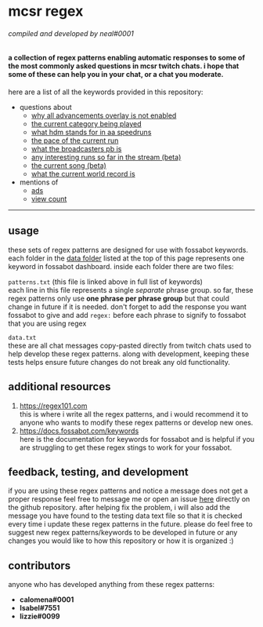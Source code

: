 # mcsr regex
###### *compiled and developed by neal#0001*
#### a collection of regex patterns enabling automatic responses to some of the most commonly asked questions in mcsr twitch chats. i hope that some of these can help you in your chat, or a chat you moderate.

here are a list of all the keywords provided in this repository:
+ questions about
	+ [why all advancements overlay is not enabled][aa-overlay]
	+ [the current category being played][category]
	+ [what hdm stands for in aa speedruns][hdm]
	+ [the pace of the current run][pace]
	+ [what the broadcasters pb is][pb]
	+ [any interesting runs so far in the stream (beta)][runs]
	+ [the current song (beta)][song]
	+ [what the current world record is][wr]
+ mentions of
	+ [ads][ads]
	+ [view count][view-count]
---

## usage
these sets of regex patterns are designed for use with fossabot keywords. 
each folder in the [data folder][data] listed at the top of this page represents one keyword in fossabot dashboard.
inside each folder there are two files:

`patterns.txt` (this file is linked above in full list of keywords)  
each line in this file represents a single *separate* phrase group.
so far, these regex patterns only use **one phrase per phrase group** but that could change in future if it is needed.
don't forget to add the response you want fossabot to give and add `regex:` before each phrase to signify to fossabot that you are using regex

`data.txt`  
these are all chat messages copy-pasted directly from twitch chats used to help develop these regex patterns.
along with development, keeping these tests helps ensure future changes do not break any old functionality.

## additional resources
1) <https://regex101.com>  
this is where i write all the regex patterns, and i would recommend it to anyone who wants to modify these regex patterns or develop new ones.
2) <https://docs.fossabot.com/keywords>  
here is the documentation for keywords for fossabot and is helpful if you are struggling to get these regex stings to work for your fossabot.

## feedback, testing, and development
if you are using these regex patterns and notice a message does not get a proper response feel free to message me or open an issue [here][issues] directly on the github repository. 
after helping fix the problem, i will also add the message you have found to the testing data text file so that it is checked every time i update these regex patterns in the future. 
please do feel free to suggest new regex patterns/keywords to be developed in future or any changes you would like to how this repository or how it is organized :)

## contributors
anyone who has developed anything from these regex patterns:

+ **calomena#0001**
+ **Isabel#7551**
+ **lizzie#0099**

[aa-overlay]: https://github.com/nealxm/mcsr-regex/blob/master/data/aa-overlay/patterns.txt
[category]: https://github.com/nealxm/mcsr-regex/blob/master/data/category/patterns.txt
[hdm]: https://github.com/nealxm/mcsr-regex/blob/master/data/hdm/patterns.txt
[pace]: https://github.com/nealxm/mcsr-regex/blob/master/data/pace/patterns.txt
[pb]: https://github.com/nealxm/mcsr-regex/blob/master/data/pb/patterns.txt
[runs]: https://github.com/nealxm/mcsr-regex/blob/master/data/runs/patterns.txt
[song]: https://github.com/nealxm/mcsr-regex/blob/master/data/song/patterns.txt
[wr]: https://github.com/nealxm/mcsr-regex/blob/master/data/wr/patterns.txt

[ads]: https://github.com/nealxm/mcsr-regex/blob/master/data/ads/patterns.txt
[view-count]: https://github.com/nealxm/mcsr-regex/blob/master/data/view-count/patterns.txt

[data]: https://github.com/nealxm/mcsr-regex/tree/master/data
[issues]: https://github.com/nealxm/mcsr-regex/issues